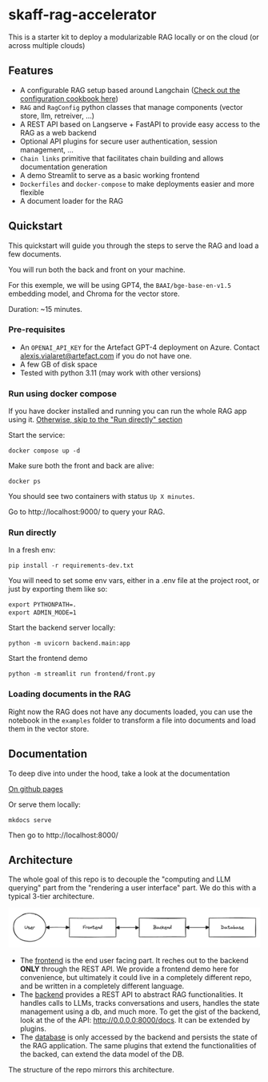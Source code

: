 # skaff-rag-accelerator


This is a starter kit to deploy a modularizable RAG locally or on the cloud (or across multiple clouds)

## Features

- A configurable RAG setup based around Langchain ([Check out the configuration cookbook here](https://artefactory.github.io/skaff-rag-accelerator/cookbook/))
- `RAG` and `RagConfig` python classes that manage components (vector store, llm, retreiver, ...)
- A REST API based on Langserve + FastAPI to provide easy access to the RAG as a web backend
- Optional API plugins for secure user authentication, session management, ...
- `Chain links` primitive that facilitates chain building and allows documentation generation
- A demo Streamlit to serve as a basic working frontend
- `Dockerfiles` and `docker-compose` to make deployments easier and more flexible
- A document loader for the RAG


## Quickstart

This quickstart will guide you through the steps to serve the RAG and load a few documents.

You will run both the back and front on your machine.

For this exemple, we will be using GPT4, the `BAAI/bge-base-en-v1.5` embedding model, and Chroma for the vector store.


Duration: ~15 minutes.

### Pre-requisites

- An `OPENAI_API_KEY` for the Artefact GPT-4 deployment on Azure. Contact alexis.vialaret@artefact.com if you do not have one.
- A few GB of disk space
- Tested with python 3.11 (may work with other versions)

### Run using docker compose

If you have docker installed and running you can run the whole RAG app using it. [Otherwise, skip to the "Run directly" section](#run-directly)

Start the service:
```shell
docker compose up -d
```

Make sure both the front and back are alive:
```shell
docker ps
```
You should see two containers with status `Up X minutes`.

Go to http://localhost:9000/ to query your RAG.

### Run directly

In a fresh env:
```shell
pip install -r requirements-dev.txt
```

You will need to set some env vars, either in a .env file at the project root, or just by exporting them like so:
```shell
export PYTHONPATH=.
export ADMIN_MODE=1
```

Start the backend server locally:
```shell
python -m uvicorn backend.main:app
```

Start the frontend demo
```shell
python -m streamlit run frontend/front.py
```

### Loading documents in the RAG

Right now the RAG does not have any documents loaded, you can use the notebook in the `examples` folder to transform a file into documents and load them in the vector store.

## Documentation

To deep dive into under the hood, take a look at the documentation

[On github pages](https://artefactory.github.io/skaff-rag-accelerator/)

Or serve them locally:
```shell
mkdocs serve
```
Then go to http://localhost:8000/


## Architecture

The whole goal of this repo is to decouple the "computing and LLM querying" part from the "rendering a user interface" part. We do this with a typical 3-tier architecture.

![](docs/3t_architecture.png)

- The [frontend](frontend.md) is the end user facing part. It reches out to the backend **ONLY** through the REST API. We provide a frontend demo here for convenience, but ultimately it could live in a completely different repo, and be written in a completely different language.
- The [backend](backend/backend.md) provides a REST API to abstract RAG functionalities. It handles calls to LLMs, tracks conversations and users, handles the state management using a db, and much more. To get the gist of the backend, look at the of the API: http://0.0.0.0:8000/docs. It can be extended by plugins.
- The [database](database.md) is only accessed by the backend and persists the state of the RAG application. The same plugins that extend the functionalities of the backed, can extend the data model of the DB.

The structure of the repo mirrors this architecture.
